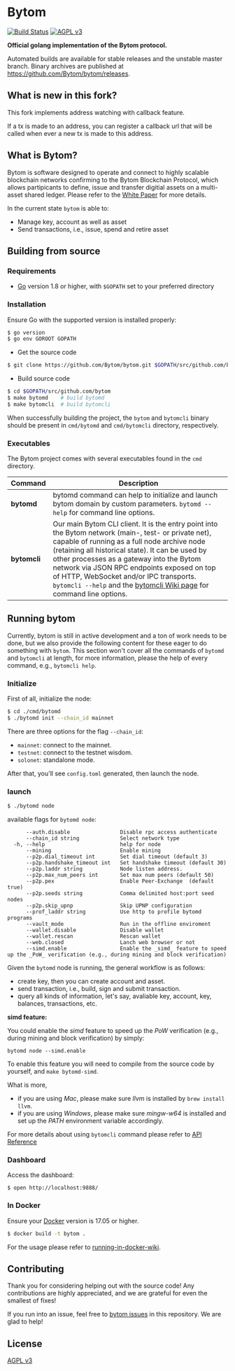Bytom
====

[![Build Status](https://travis-ci.org/Bytom/bytom.svg)](https://travis-ci.org/Bytom/bytom) [![AGPL v3](https://img.shields.io/badge/license-AGPL%20v3-brightgreen.svg)](./LICENSE)

**Official golang implementation of the Bytom protocol.**

Automated builds are available for stable releases and the unstable master branch. Binary archives are published at https://github.com/Bytom/bytom/releases.

## What is new in this fork?

This fork implements address watching with callback feature.

If a tx is made to an address, you can register a callback url that will be called when ever a new tx is made to this address.

## What is Bytom?

Bytom is software designed to operate and connect to highly scalable blockchain networks confirming to the Bytom Blockchain Protocol, which allows partipicants to define, issue and transfer digitial assets on a multi-asset shared ledger. Please refer to the [White Paper](https://github.com/Bytom/wiki/blob/master/White-Paper/%E6%AF%94%E5%8E%9F%E9%93%BE%E6%8A%80%E6%9C%AF%E7%99%BD%E7%9A%AE%E4%B9%A6-%E8%8B%B1%E6%96%87%E7%89%88.md) for more details.

In the current state `bytom` is able to:

- Manage key, account as well as asset
- Send transactions, i.e., issue, spend and retire asset


## Building from source

### Requirements

- [Go](https://golang.org/doc/install) version 1.8 or higher, with `$GOPATH` set to your preferred directory

### Installation

Ensure Go with the supported version is installed properly:

```bash
$ go version
$ go env GOROOT GOPATH
```

- Get the source code

``` bash
$ git clone https://github.com/Bytom/bytom.git $GOPATH/src/github.com/bytom
```

- Build source code

``` bash
$ cd $GOPATH/src/github.com/bytom
$ make bytomd    # build bytomd
$ make bytomcli  # build bytomcli
```

When successfully building the project, the `bytom` and `bytomcli` binary should be present in `cmd/bytomd` and `cmd/bytomcli` directory, respectively.

### Executables

The Bytom project comes with several executables found in the `cmd` directory.

| Command      | Description                                                  |
| ------------ | ------------------------------------------------------------ |
| **bytomd**   | bytomd command can help to initialize and launch bytom domain by custom parameters. `bytomd --help` for command line options. |
| **bytomcli** | Our main Bytom CLI client. It is the entry point into the Bytom network (main-, test- or private net), capable of running as a full node archive node (retaining all historical state). It can be used by other processes as a gateway into the Bytom network via JSON RPC endpoints exposed on top of HTTP, WebSocket and/or IPC transports. `bytomcli --help` and the [bytomcli Wiki page](https://github.com/Bytom/bytom/wiki/Command-Line-Options) for command line options. |

## Running bytom

Currently, bytom is still in active development and a ton of work needs to be done, but we also provide the following content for these eager to do something with `bytom`. This section won't cover all the commands of `bytomd` and `bytomcli` at length, for more information, please the help of every command, e.g., `bytomcli help`.

### Initialize

First of all, initialize the node:

```bash
$ cd ./cmd/bytomd
$ ./bytomd init --chain_id mainnet
```

There are three options for the flag `--chain_id`:

- `mainnet`: connect to the mainnet.
- `testnet`: connect to the testnet wisdom.
- `solonet`: standalone mode.

After that, you'll see `config.toml` generated, then launch the node.

### launch

``` bash
$ ./bytomd node
```

available flags for `bytomd node`:

```
      --auth.disable                Disable rpc access authenticate
      --chain_id string             Select network type
  -h, --help                        help for node
      --mining                      Enable mining
      --p2p.dial_timeout int        Set dial timeout (default 3)
      --p2p.handshake_timeout int   Set handshake timeout (default 30)
      --p2p.laddr string            Node listen address.
      --p2p.max_num_peers int       Set max num peers (default 50)
      --p2p.pex                     Enable Peer-Exchange  (default true)
      --p2p.seeds string            Comma delimited host:port seed nodes
      --p2p.skip_upnp               Skip UPNP configuration
      --prof_laddr string           Use http to profile bytomd programs
      --vault_mode                  Run in the offline enviroment
      --wallet.disable              Disable wallet
      --wallet.rescan               Rescan wallet
      --web.closed                  Lanch web browser or not
      --simd.enable                 Enable the _simd_ feature to speed up the _PoW_ verification (e.g., during mining and block verification)
```

Given the `bytomd` node is running, the general workflow is as follows:

- create key, then you can create account and asset.
- send transaction, i.e., build, sign and submit transaction.
- query all kinds of information, let's say, avaliable key, account, key, balances, transactions, etc.

__simd feature:__

You could enable the _simd_ feature to speed up the _PoW_ verification (e.g., during mining and block verification) by simply:
```
bytomd node --simd.enable
```

To enable this feature you will need to compile from the source code by yourself, and `make bytomd-simd`. 

What is more,

+ if you are using _Mac_, please make sure _llvm_ is installed by `brew install llvm`.
+ if you are using _Windows_, please make sure _mingw-w64_ is installed and set up the _PATH_ environment variable accordingly.

For more details about using `bytomcli` command please refer to [API Reference](https://github.com/Bytom/bytom/wiki/API-Reference)

### Dashboard

Access the dashboard:

```
$ open http://localhost:9888/
```

### In Docker

Ensure your [Docker](https://www.docker.com/) version is 17.05 or higher.

```bash
$ docker build -t bytom .
```

For the usage please refer to [running-in-docker-wiki](https://github.com/Bytom/bytom/wiki/Running-in-Docker).

## Contributing

Thank you for considering helping out with the source code! Any contributions are highly appreciated, and we are grateful for even the smallest of fixes!

If you run into an issue, feel free to [bytom issues](https://github.com/Bytom/bytom/issues/) in this repository. We are glad to help!

## License

[AGPL v3](./LICENSE)
